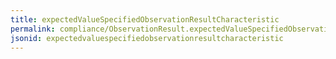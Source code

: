```yaml
---
title: expectedValueSpecifiedObservationResultCharacteristic
permalink: compliance/ObservationResult.expectedValueSpecifiedObservationResultCharacteristic.html
jsonid: expectedvaluespecifiedobservationresultcharacteristic
---
```


